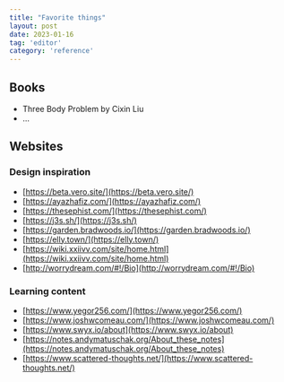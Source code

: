 ```yaml
---
title: "Favorite things"
layout: post
date: 2023-01-16
tag: 'editor'
category: 'reference'
---
```


## Books
- Three Body Problem by Cixin Liu
- ...

## Websites

### Design inspiration
- [https://beta.vero.site/](https://beta.vero.site/)
- [https://ayazhafiz.com/](https://ayazhafiz.com/)
- [https://thesephist.com/](https://thesephist.com/)
- [https://j3s.sh/](https://j3s.sh/)
- [https://garden.bradwoods.io/](https://garden.bradwoods.io/)
- [https://elly.town/](https://elly.town/)
- [https://wiki.xxiivv.com/site/home.html](https://wiki.xxiivv.com/site/home.html)
- [http://worrydream.com/#!/Bio](http://worrydream.com/#!/Bio)

### Learning content
- [https://www.yegor256.com/](https://www.yegor256.com/)
- [https://www.joshwcomeau.com/](https://www.joshwcomeau.com/)
- [https://www.swyx.io/about](https://www.swyx.io/about)
- [https://notes.andymatuschak.org/About_these_notes](https://notes.andymatuschak.org/About_these_notes)
- [https://www.scattered-thoughts.net/](https://www.scattered-thoughts.net/)
